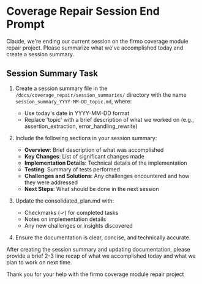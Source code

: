 # Coverage Repair Session End Prompt

Claude, we're ending our current session on the firmo coverage module repair project. Please summarize what we've accomplished today and create a session summary.

## Session Summary Task

1. Create a session summary file in the `/docs/coverage_repair/session_summaries/` directory with the name `session_summary_YYYY-MM-DD_topic.md`, where:
   - Use today's date in YYYY-MM-DD format
   - Replace 'topic' with a brief description of what we worked on (e.g., assertion_extraction, error_handling_rewrite)

2. Include the following sections in your session summary:
   - **Overview**: Brief description of what was accomplished
   - **Key Changes**: List of significant changes made
   - **Implementation Details**: Technical details of the implementation
   - **Testing**: Summary of tests performed
   - **Challenges and Solutions**: Any challenges encountered and how they were addressed
   - **Next Steps**: What should be done in the next session

3. Update the consolidated_plan.md with:
   - Checkmarks (✓) for completed tasks
   - Notes on implementation details
   - Any new challenges or insights discovered

4. Ensure the documentation is clear, concise, and technically accurate.

After creating the session summary and updating documentation, please provide a brief 2-3 line recap of what we accomplished today and what we plan to work on next time.

Thank you for your help with the firmo coverage module repair project